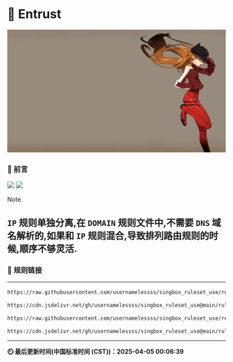 
# 🧸 Entrust
![](https://raw.githubusercontent.com/usernamelessss/picture-bed/main/images/202504042256831.jpg)
### 📣 前言
![](https://shields.io/badge/-移除重复规则-ff69b4) ![](https://shields.io/badge/-IP&nbsp;规则单独存放不与&nbsp;DOMAIN&nbsp;等混合-green)
> [!NOTE]
**`IP` 规则单独分离,在 `DOMAIN` 规则文件中,不需要 `DNS` 域名解析的,如果和 `IP` 规则混合,导致排列路由规则的时候,顺序不够灵活.**
---

###  🔗 规则链接
---

```url
https://raw.githubusercontent.com/usernamelessss/singbox_ruleset_use/refs/heads/main/rule/Entrust/Entrust_No_IP.json
```

```url
https://cdn.jsdelivr.net/gh/usernamelessss/singbox_ruleset_use@main/rule/Entrust/Entrust_No_IP.json
```

```url
https://raw.githubusercontent.com/usernamelessss/singbox_ruleset_use/refs/heads/main/rule/Entrust/Entrust_No_IP.srs
```

```url
https://cdn.jsdelivr.net/gh/usernamelessss/singbox_ruleset_use@main/rule/Entrust/Entrust_No_IP.srs
```

---
**⏲️ 最后更新时间(中国标准时间 (CST))：2025-04-05 00:06:39**